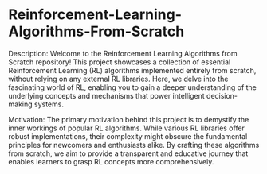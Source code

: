 # Reinforcement-Learning-Algorithms-From-Scratch
Description:
Welcome to the Reinforcement Learning Algorithms from Scratch repository! This project showcases a collection of essential Reinforcement Learning (RL) algorithms implemented entirely from scratch, without relying on any external RL libraries. Here, we delve into the fascinating world of RL, enabling you to gain a deeper understanding of the underlying concepts and mechanisms that power intelligent decision-making systems.

Motivation:
The primary motivation behind this project is to demystify the inner workings of popular RL algorithms. While various RL libraries offer robust implementations, their complexity might obscure the fundamental principles for newcomers and enthusiasts alike. By crafting these algorithms from scratch, we aim to provide a transparent and educative journey that enables learners to grasp RL concepts more comprehensively.
